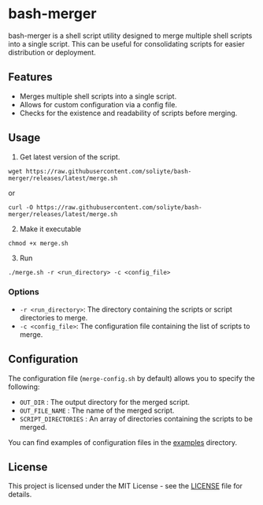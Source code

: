 # bash-merger

bash-merger is a shell script utility designed to merge multiple shell scripts into a single script. This can be useful for consolidating scripts for easier distribution or deployment.

## Features

- Merges multiple shell scripts into a single script.
- Allows for custom configuration via a config file.
- Checks for the existence and readability of scripts before merging.

## Usage

1. Get latest version of the script.

<!-- Url is: https://github.com/soliyte/bash-merger/ download from releases -->
```
wget https://raw.githubusercontent.com/soliyte/bash-merger/releases/latest/merge.sh
```

or

```
curl -O https://raw.githubusercontent.com/soliyte/bash-merger/releases/latest/merge.sh
```

2. Make it executable

```
chmod +x merge.sh
```

3. Run
```shellscript
./merge.sh -r <run_directory> -c <config_file>
```

### Options

- `-r <run_directory>`: The directory containing the scripts or script directories to merge.
- `-c <config_file>`: The configuration file containing the list of scripts to merge.

## Configuration

The configuration file (`merge-config.sh` by default) allows you to specify the following:

- `OUT_DIR` : The output directory for the merged script. 
- `OUT_FILE_NAME` : The name of the merged script. 
- `SCRIPT_DIRECTORIES` : An array of directories containing the scripts to be merged.

You can find examples of configuration files in the [examples](examples) directory.

## License

This project is licensed under the MIT License - see the [LICENSE](LICENSE) file for details.
